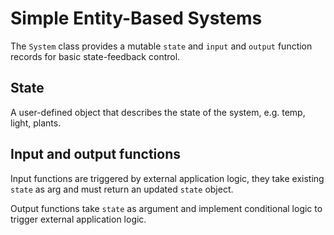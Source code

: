 # Simple Entity-Based Systems

The `System` class provides a mutable `state` and `input` and `output` function records for basic state-feedback control.

## State

A user-defined object that describes the state of the system, e.g. temp, light, plants. 


## Input and output functions

Input functions are triggered by external application logic, they take existing `state` as arg and must return an updated `state` object.

Output functions take `state` as argument and implement conditional logic to trigger external application logic.
